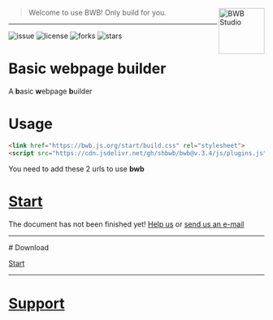 <a href="https://github.com/shbwb/bwb"><img
  src="https://bwb.js.org/pages/bwb-logo.jpg" alt="BWB Studio"
  width="90" height="90" align="right"></a>

> Welcome to use BWB! Only build for you.

<hr>

![issue](https://img.shields.io/github/issues/shbwb/bwb)
![license](https://img.shields.io/github/license/shbwb/bwb)
![forks](https://img.shields.io/github/forks/shbwb/bwb)
![stars](https://img.shields.io/github/stars/shbwb/bwb)
# Basic webpage builder
A **b**asic **w**ebpage **b**uilder

# Usage
```html
<link href="https://bwb.js.org/start/build.css" rel="stylesheet">
<script src="https://cdn.jsdelivr.net/gh/shbwb/bwb@v.3.4/js/plugins.js"></script>
```

You need to add these 2 urls to use **bwb**

# [Start](https://bwb-docs.js.org) 

The document has not been finished yet! [Help us](https://github.com/shbwb/bwb-docs/fork) or [send us an e-mail](mailto:xiaoqi77614@icloud.com)

<hr />
# Download

[Start](https://bwb.js.org/start)

<hr />

# [Support](https://bwb.js.org/pages/support/)
